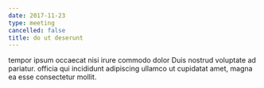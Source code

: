```yaml
---
date: 2017-11-23
type: meeting
cancelled: false
title: do ut deserunt
---
```

tempor ipsum occaecat nisi irure commodo dolor Duis nostrud voluptate ad pariatur. officia qui incididunt adipiscing ullamco ut cupidatat amet, magna ea esse consectetur mollit.